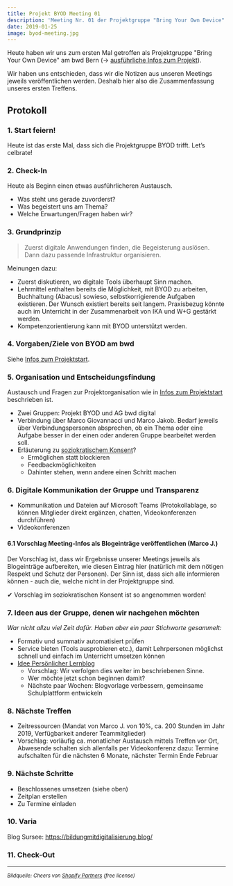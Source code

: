 ```yaml
---
title: Projekt BYOD Meeting 01
description: 'Meeting Nr. 01 der Projektgruppe "Bring Your Own Device" vom 25.01.2019'
date: 2019-01-25
image: byod-meeting.jpg
---
```


Heute haben wir uns zum ersten Mal getroffen als Projektgruppe "Bring Your Own Device" am bwd Bern (&rarr; [ausführliche Infos zum Projekt](/projektstart-bring-your-own-device/)).

Wir haben uns entschieden, dass wir die Notizen aus unseren Meetings jeweils veröffentlichen werden. Deshalb hier also die Zusammenfassung unseres ersten Treffens.

## Protokoll

### 1. Start feiern!

Heute ist das erste Mal, dass sich die Projektgruppe BYOD trifft. Let’s celbrate!

### 2. Check-In

Heute als Beginn einen etwas ausführlicheren Austausch.

- Was steht uns gerade zuvorderst?
- Was begeistert uns am Thema?
- Welche Erwartungen/Fragen haben wir?

### 3. Grundprinzip

> Zuerst digitale Anwendungen finden, die Begeisterung auslösen. Dann dazu passende Infrastruktur organisieren.

Meinungen dazu:

- Zuerst diskutieren, wo digitale Tools überhaupt Sinn machen.
- Lehrmittel enthalten bereits die Möglichkeit, mit BYOD zu arbeiten, Buchhaltung (Abacus) sowieso, selbstkorrigierende Aufgaben existieren. Der Wunsch existiert bereits seit langem. Praxisbezug könnte auch im Unterricht in der Zusammenarbeit von IKA und W+G gestärkt werden.
- Kompetenzorientierung kann mit BYOD unterstützt werden.

### 4. Vorgaben/Ziele von BYOD am bwd

Siehe [Infos zum Projektstart](/projektstart-bring-your-own-device/).

### 5. Organisation und Entscheidungsfindung

Austausch und Fragen zur Projektorganisation wie in [Infos zum Projektstart](/projektstart-bring-your-own-device/) beschrieben ist.

- Zwei Gruppen: Projekt BYOD und AG bwd digital
- Verbindung über Marco Giovannacci und Marco Jakob. Bedarf jeweils über Verbindungspersonen absprechen, ob ein Thema oder eine Aufgabe besser in der einen oder anderen Gruppe bearbeitet werden soll.
- Erläuterung zu [soziokratischem Konsent](/entscheidungsprozess/)?
  - Ermöglichen statt blockieren
  - Feedbackmöglichkeiten
  - Dahinter stehen, wenn andere einen Schritt machen

### 6. Digitale Kommunikation der Gruppe und Transparenz

- Kommunikation und Dateien auf Microsoft Teams (Protokollablage, so können Mitglieder direkt ergänzen, chatten, Videokonferenzen durchführen)
- Videokonferenzen

#### 6.1 Vorschlag Meeting-Infos als Blogeinträge veröffentlichen (Marco J.)

Der Vorschlag ist, dass wir Ergebnisse unserer Meetings jeweils als Blogeinträge aufbereiten, wie diesen Eintrag hier (natürlich mit dem nötigen Respekt und Schutz der Personen). Der Sinn ist, dass sich alle informieren können - auch die, welche nicht in der Projektgruppe sind.

&#10004; Vorschlag im soziokratischen Konsent ist so angenommen worden!

### 7. Ideen aus der Gruppe, denen wir nachgehen möchten

_War nicht allzu viel Zeit dafür. Haben aber ein paar Stichworte gesammelt:_

- Formativ und summativ automatisiert prüfen
- Service bieten (Tools ausprobieren etc.), damit Lehrpersonen möglichst schnell und einfach im Unterricht umsetzen können
- [Idee Persönlicher Lernblog](/lernblog-idee/)
  - Vorschlag: Wir verfolgen dies weiter im beschriebenen Sinne.
  - Wer möchte jetzt schon beginnen damit?
  - Nächste paar Wochen: Blogvorlage verbessern, gemeinsame Schulplattform entwickeln

### 8.	Nächste Treffen

- Zeitressourcen (Mandat von Marco J. von 10%, ca. 200 Stunden im Jahr 2019, Verfügbarkeit anderer Teammitglieder)
-	Vorschlag: vorläufig ca. monatlicher Austausch mittels Treffen vor Ort, Abwesende schalten sich allenfalls per Videokonferenz dazu: Termine aufschalten für die nächsten 6 Monate, nächster Termin Ende Februar 

### 9. Nächste Schritte

-	Beschlossenes umsetzen (siehe oben)
-	Zeitplan erstellen
- Zu Termine einladen

### 10.	Varia

Blog Sursee: https://bildungmitdigitalisierung.blog/

### 11. Check-Out

---

<small><em>Bildquelle: Cheers von [Shopify Partners](https://burst.shopify.com/photos/cheers-party-drinks) (free license)</em></small>
